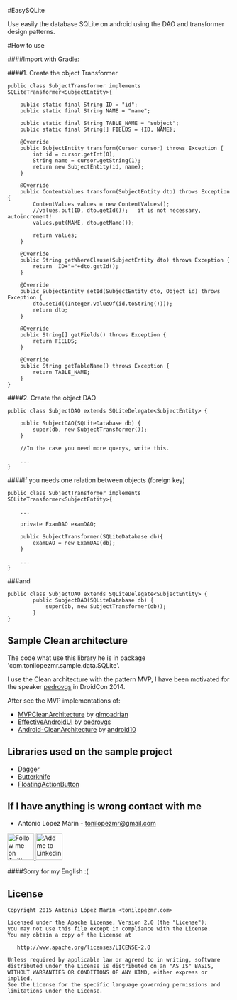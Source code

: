 #EasySQLite

Use easily the database SQLite on android using the DAO and transformer design patterns.

#How to use


####Import with Gradle:

####1. Create the object Transformer

	public class SubjectTransformer implements SQLiteTransformer<SubjectEntity>{

	    public static final String ID = "id";
	    public static final String NAME = "name";

	    public static final String TABLE_NAME = "subject";
	    public static final String[] FIELDS = {ID, NAME};

	    @Override
	    public SubjectEntity transform(Cursor cursor) throws Exception {
	        int id = cursor.getInt(0);
	        String name = cursor.getString(1);
	        return new SubjectEntity(id, name);
	    }

	    @Override
	    public ContentValues transform(SubjectEntity dto) throws Exception {
	        ContentValues values = new ContentValues();
			//values.put(ID, dto.getId());   it is not necessary, autoincrement!
	        values.put(NAME, dto.getName());

	        return values;
	    }

	    @Override
	    public String getWhereClause(SubjectEntity dto) throws Exception {
	        return  ID+"="+dto.getId();
	    }

	    @Override
	    public SubjectEntity setId(SubjectEntity dto, Object id) throws Exception {
	        dto.setId((Integer.valueOf(id.toString())));
	        return dto;
	    }

	    @Override
	    public String[] getFields() throws Exception {
	        return FIELDS;
	    }

	    @Override
	    public String getTableName() throws Exception {
	        return TABLE_NAME;
	    }
	}

####2. Create the object DAO

	public class SubjectDAO extends SQLiteDelegate<SubjectEntity> {

	    public SubjectDAO(SQLiteDatabase db) {
	        super(db, new SubjectTransformer());
	    }
		
		//In the case you need more querys, write this.

		...	    
	}

####If you needs one relation between objects (foreign key)


	public class SubjectTransformer implements SQLiteTransformer<SubjectEntity>{
		
		...

		private ExamDAO examDAO;

	   	public SubjectTransformer(SQLiteDatabase db){
	   		examDAO = new ExamDAO(db);
	   	}

		...	
	}

###and

	public class SubjectDAO extends SQLiteDelegate<SubjectEntity> {
	    	public SubjectDAO(SQLiteDatabase db) {
	        	super(db, new SubjectTransformer(db));
	    	}
	}



Sample Clean architecture
-------------------------
The code what use this library he is in package 'com.tonilopezmr.sample.data.SQLite'.

I use the Clean architecture with the pattern MVP, I have been motivated for the speaker [pedrovgs][10] in DroidCon 2014.

After see the MVP implementations of:

* [MVPCleanArchitecture][6] by [glmoadrian][5]
* [EffectiveAndroidUI][7] by [pedrovgs][4]
* [Android-CleanArchitecture][8] by [android10][9] 


Libraries used on the sample project
------------------------------------

* [Dagger][1]
* [Butterknife][2]
* [FloatingActionButton][3]

If I have anything is wrong contact with me
-------------------------------------------

* Antonio López Marín - <tonilopezmr@gmail.com>

<a href="https://twitter.com/tonilz">
  <img alt="Follow me on Twitter" src="https://cdn3.iconfinder.com/data/icons/free-social-icons/67/twitter_circle_black-128.png" width="60" height="60"/>
</a>
<a href="http://www.linkedin.com/in/tonilopezmr">
  <img alt="Add me to Linkedin" src="https://cdn3.iconfinder.com/data/icons/free-social-icons/67/linkedin_circle_black-128.png" width="60" height="60"/>
</a>

####Sorry for my English :(

License
-------

    Copyright 2015 Antonio López Marín <tonilopezmr.com>

    Licensed under the Apache License, Version 2.0 (the "License");
    you may not use this file except in compliance with the License.
    You may obtain a copy of the License at

       http://www.apache.org/licenses/LICENSE-2.0

    Unless required by applicable law or agreed to in writing, software
    distributed under the License is distributed on an "AS IS" BASIS,
    WITHOUT WARRANTIES OR CONDITIONS OF ANY KIND, either express or implied.
    See the License for the specific language governing permissions and
    limitations under the License.


[1]: https://github.com/square/dagger
[2]: https://github.com/JakeWharton/butterknife
[3]: https://github.com/makovkastar/FloatingActionButton
[4]: https://github.com/pedrovgs
[5]: https://github.com/glomadrian
[6]: https://github.com/glomadrian/MvpCleanArchitecture
[7]: https://github.com/pedrovgs/EffectiveAndroidUI
[8]: https://github.com/android10/Android-CleanArchitecture
[9]: https://github.com/android10
[10]: http://www.slideshare.net/PedroVicenteGmezSnch/effective-android-ui-english
